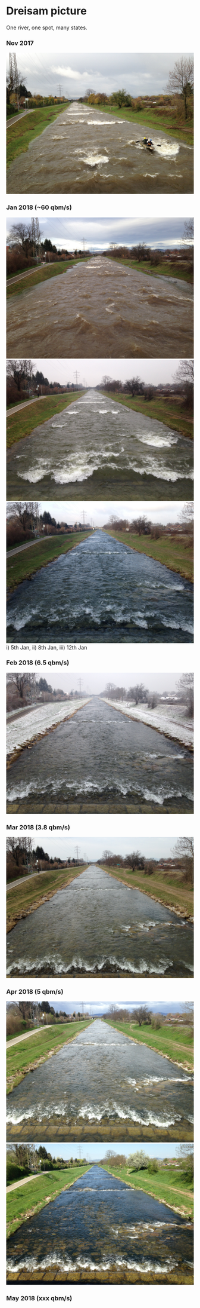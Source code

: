 # Dreisam picture
One river, one spot, many states.

### Nov 2017
![Pic](2017_11_13.JPG)

### Jan 2018 (~60 qbm/s) 
![Pic](2018_01_05.JPG)
![Pic](2018_01_08.JPG)
![Pic](2018_01_12.JPG)
i) 5th Jan, ii) 8th Jan, iii) 12th Jan

### Feb 2018 (6.5 qbm/s)
![Pic](2018_02_08.JPG)

### Mar 2018 (3.8 qbm/s)
![Pic](2018_03_06.JPG)

### Apr 2018 (5 qbm/s)
![Pic](2018_04_05.JPG)
![Pic](2018_04_17.JPG)

### May 2018 (xxx qbm/s)


